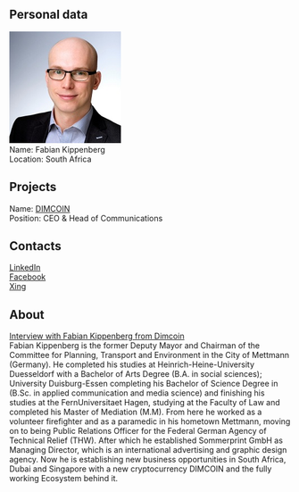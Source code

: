 ## Personal data
![fabian kippenberg photo](photo/fabian_kippenberg.jpg)  
Name:   Fabian Kippenberg  
Location: South Africa  
## Projects 
Name: [DIMCOIN](../projects/dimcoin.md)  
Position: CEO & Head of Communications  
## Contacts
[LinkedIn](https://www.linkedin.com/in/fabian-kippenberg-981471145/)    
[Facebook](https://www.facebook.com/fabian.kippenberg.3)   
[Xing](https://www.xing.com/profile/Fabian_Kippenberg)  
## About
[Interview with Fabian Kippenberg from Dimcoin](https://www.youtube.com/watch?v=p6xXHBEwJJs)  
Fabian Kippenberg is the former Deputy Mayor and Chairman of the Committee for Planning, Transport and Environment in the City of Mettmann (Germany). He completed his studies at Heinrich-Heine-University Duesseldorf with a Bachelor of Arts Degree (B.A. in social sciences); University Duisburg-Essen completing his Bachelor of Science Degree in (B.Sc. in applied communication and media science) and finishing his studies at the FernUniversitaet Hagen, studying at the Faculty of Law and completed his Master of Mediation (M.M). From here he worked as a volunteer firefighter and as a paramedic in his hometown Mettmann, moving on to being Public Relations Officer for the Federal German Agency of Technical Relief (THW). After which he established Sommerprint GmbH as Managing Director, which is an international advertising and graphic design agency. Now he is establishing new business opportunities in South Africa, Dubai and Singapore with a new cryptocurrency DIMCOIN and the fully working Ecosystem behind it.
